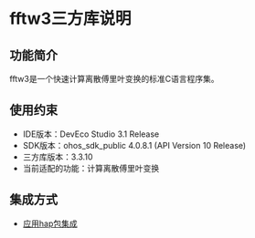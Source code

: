 # fftw3三方库说明
## 功能简介
fftw3是一个快速计算离散傅里叶变换的标准C语言程序集。
## 使用约束
- IDE版本：DevEco Studio 3.1 Release
- SDK版本：ohos_sdk_public 4.0.8.1 (API Version 10 Release)
- 三方库版本：3.3.10
- 当前适配的功能：计算离散傅里叶变换

## 集成方式
+ [应用hap包集成](docs/hap_integrate.md)
